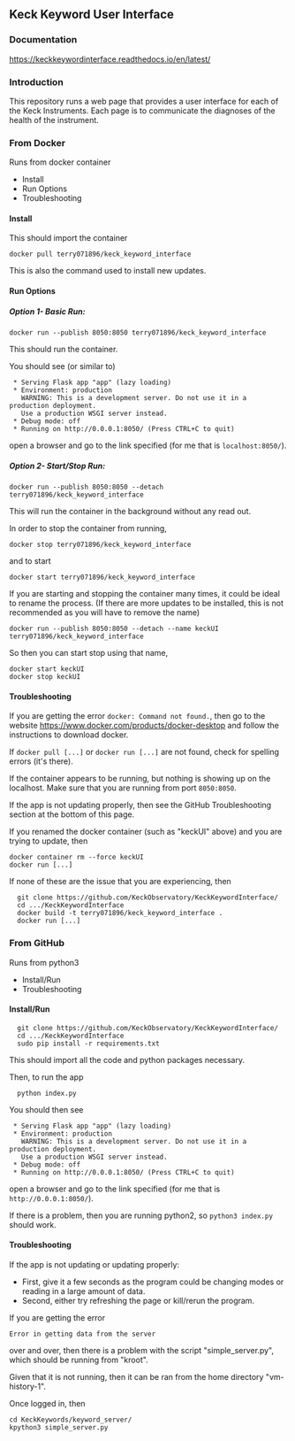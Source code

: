 ## Keck Keyword User Interface

### Documentation

https://keckkeywordinterface.readthedocs.io/en/latest/

### Introduction

This repository runs a web page that provides a user interface for each of the Keck Instruments.
Each page is to communicate the diagnoses of the health of the instrument.

### From Docker

Runs from docker container

- Install
- Run Options
- Troubleshooting

#### Install

This should import the container
```
docker pull terry071896/keck_keyword_interface
```
This is also the command used to install new updates.

#### Run Options

##### Option 1- Basic Run:

```
docker run --publish 8050:8050 terry071896/keck_keyword_interface
```
This should run the container.

You should see (or similar to)

```
 * Serving Flask app "app" (lazy loading)
 * Environment: production
   WARNING: This is a development server. Do not use it in a production deployment.
   Use a production WSGI server instead.
 * Debug mode: off
 * Running on http://0.0.0.1:8050/ (Press CTRL+C to quit)
```

open a browser and go to the link specified (for me that is `localhost:8050/`).

##### Option 2- Start/Stop Run:

```
docker run --publish 8050:8050 --detach terry071896/keck_keyword_interface
```
This will run the container in the background without any read out.

In order to stop the container from running,
```
docker stop terry071896/keck_keyword_interface
```
and to start
```
docker start terry071896/keck_keyword_interface
```

If you are starting and stopping the container many times, it could be ideal to rename the process.
(If there are more updates to be installed, this is not recommended as you will have to remove the name)

```
docker run --publish 8050:8050 --detach --name keckUI terry071896/keck_keyword_interface
```
So then you can start stop using that name,
```
docker start keckUI
docker stop keckUI
```

#### Troubleshooting

If you are getting the error ```docker: Command not found.```, then go to the website https://www.docker.com/products/docker-desktop and follow the instructions to download docker.

If ```docker pull [...]``` or ```docker run [...]``` are not found, check for spelling errors (it's there).

If the container appears to be running, but nothing is showing up on the localhost.  Make sure that you are running from port ```8050:8050```.

If the app is not updating properly, then see the GitHub Troubleshooting section at the bottom of this page.

If you renamed the docker container (such as "keckUI" above) and you are trying to update, then
```
docker container rm --force keckUI
docker run [...]
```

If none of these are the issue that you are experiencing, then
```
  git clone https://github.com/KeckObservatory/KeckKeywordInterface/
  cd .../KeckKeywordInterface
  docker build -t terry071896/keck_keyword_interface .
  docker run [...]
```

### From GitHub

Runs from python3

- Install/Run
- Troubleshooting

#### Install/Run

```
  git clone https://github.com/KeckObservatory/KeckKeywordInterface/
  cd .../KeckKeywordInterface
  sudo pip install -r requirements.txt
```
This should import all the code and python packages necessary.

Then, to run the app
```
  python index.py
```

You should then see

```
 * Serving Flask app "app" (lazy loading)
 * Environment: production
   WARNING: This is a development server. Do not use it in a production deployment.
   Use a production WSGI server instead.
 * Debug mode: off
 * Running on http://0.0.0.1:8050/ (Press CTRL+C to quit)
```
open a browser and go to the link specified (for me that is `http://0.0.0.1:8050/`).

If there is a problem, then you are running python2, so ```python3 index.py``` should work.

#### Troubleshooting

If the app is not updating or updating properly:
- First, give it a few seconds as the program could be changing modes or reading in a large amount of data.
- Second, either try refreshing the page or kill/rerun the program.

If you are getting the error
```
Error in getting data from the server
```
over and over, then there is a problem with the script "simple_server.py", which should be running from "kroot".

Given that it is not running, then it can be ran from the home directory "vm-history-1".

Once logged in, then
```
cd KeckKeywords/keyword_server/
kpython3 simple_server.py
```
